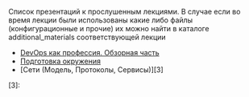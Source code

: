 Список презентаций к прослушенным лекциями.
В случае если во время лекции были использованы какие либо файлы (конфигурационные и прочие) их можно найти в каталоге additional_materials соответствующей лекции
- [DevOps как профессия. Обзорная часть][1]
- [Подготовка окружения][2]
- [Сети (Модель, Протоколы, Сервисы)][3]


[1]: https://github.com/Uglykoyote/epamdevops2019/blob/master/unit1/Unit%201.pdf
[2]: https://github.com/Uglykoyote/epamdevops2019/blob/master/unit2/Unit%202.pdf
[3]:

